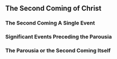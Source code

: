 ## The Second Coming of Christ

### The Second Coming A Single Event

### Significant Events Preceding the Parousia

### The Parousia or the Second Coming Itself